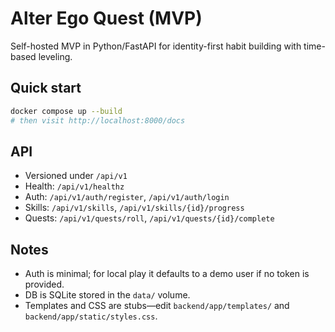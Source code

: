 # Alter Ego Quest (MVP)

Self-hosted MVP in Python/FastAPI for identity-first habit building with time-based leveling.

## Quick start
```bash
docker compose up --build
# then visit http://localhost:8000/docs
```

## API
- Versioned under `/api/v1`
- Health: `/api/v1/healthz`
- Auth: `/api/v1/auth/register`, `/api/v1/auth/login`
- Skills: `/api/v1/skills`, `/api/v1/skills/{id}/progress`
- Quests: `/api/v1/quests/roll`, `/api/v1/quests/{id}/complete`

## Notes
- Auth is minimal; for local play it defaults to a demo user if no token is provided.
- DB is SQLite stored in the `data/` volume.
- Templates and CSS are stubs—edit `backend/app/templates/` and `backend/app/static/styles.css`.
